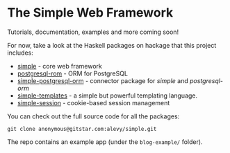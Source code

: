 # The Simple Web Framework

Tutorials, documentation, examples and more coming soon!

For now, take a look at the Haskell packages on hackage that this project
includes:

* [simple](http://hackage.haskell.org/package/simple) - core web framework
* [postgresql-rom](http://hackage.haskell.org/package/postgresql-orm) - ORM for
  PostgreSQL
* [simple-postgresql-orm](http://hackage.haskell.org/package/simple-postgresql-orm) -
  connector package for _simple_ and _postgresql-orm_
* [simple-templates](http://hackage.haskell.org/package/simple-templates) -
  a simple but powerful templating language.
* [simple-session](http://hackage.haskell.org/package/simple-session) - cookie-based
  session management

You can check out the full source code for all the packages:

    git clone anonymous@gitstar.com:alevy/simple.git
    
The repo contains an example app (under the `blog-example/` folder).


